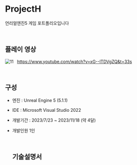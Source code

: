 # ProjectH

언리얼엔진5 게임 포트폴리오입니다


&nbsp;

## 플레이 영상
![11](https://github.com/Makingcode/ProjectH/assets/13048481/344ae246-6dea-453a-ada6-63b615af3f4c)
&nbsp;
https://www.youtube.com/watch?v=xG--lTDVgZQ&t=33s

&nbsp;
## 구성
* 엔진 : Unreal Engine 5 (5.1.1)
* IDE : Microsoft Visual Studio 2022
* 개발기간 : 2023/7/23 ~ 2023/11/18 (약 4달)
* 개발인원 1인


  &nbsp;
  ## 기술설명서
